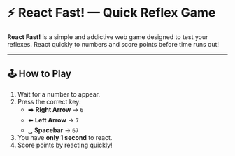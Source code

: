 # ⚡ React Fast! — Quick Reflex Game

**React Fast!** is a simple and addictive web game designed to test your reflexes. React quickly to numbers and score points before time runs out!

---

## 🕹️ How to Play

1. Wait for a number to appear.
2. Press the correct key:
   - ➡️ **Right Arrow** → `6`
   - ⬅️ **Left Arrow** → `7`
   - ␣ **Spacebar** → `67`
3. You have **only 1 second** to react.
4. Score points by reacting quickly!
